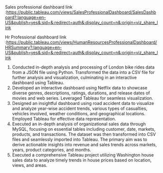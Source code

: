 Sales professional dashboard link :https://public.tableau.com/views/SalesProfessionalDashboard/SalesDashboard?:language=en-US&publish=yes&:sid=&:redirect=auth&:display_count=n&:origin=viz_share_link

Hr Professional dashboard link :https://public.tableau.com/views/HumanResourcesProfessionalDashboard/HRSummary?:language=en-US&publish=yes&:sid=&:redirect=auth&:display_count=n&:origin=viz_share_link

1. Conducted in-depth analysis and processing of London bike rides data from a JSON file using Python. Transformed the data into a CSV file for further analysis and visualization, culminating in an interactive dashboard using Tableau.
2.  Developed an interactive dashboard using Netflix data to showcase diverse genres, descriptions, ratings, durations, and release dates of movies and web series. Leveraged Tableau for seamless visualization.
3.  Designed an insightful dashboard using road accident data to visualize and analyze year-wise accident trends, various types of casualties, vehicles involved, weather conditions, and geographical locations. Employed Tableau for effective data representation.
4. Executed an in-depth analysis of organizational sales data through MySQL, focusing on essential tables including customer, date, markets, products, and transactions. The dataset was then transformed into CSV files and seamlessly imported into Tableau. The primary aim was to derive actionable insights into revenue and sales trends across markets, years, product categories, and months.
5.  Executed a comprehensive Tableau project utilizing Washington house sales data to analyze timely trends in house prices based on location, views, and areas.
